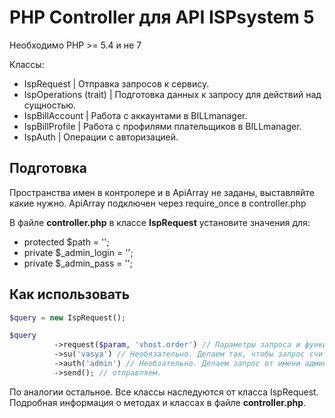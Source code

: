# PHP Controller для API ISPsystem 5

Необходимо PHP >= 5.4 и не 7

Классы:
* IspRequest | Отправка запросов к сервису.
* IspOperations (trait) | Подготовка данных к запросу для действий над сущностью.
* IspBillAccount | Работа с аккаунтами в BILLmanager.
* IspBillProfile | Работа с профилями плательщиков в BILLmanager.
* IspAuth | Операции с авторизацией.

## Подготовка

Пространства имен в контролере и в ApiArray не заданы, выставляйте какие нужно. ApiArray подключен через require_once в controller.php

В файле **controller.php** в классе **IspRequest** установите значения для:

* protected $path = '';
* private $_admin_login = '';
* private $_admin_pass = '';

## Как использовать

```php
$query = new IspRequest();

$query
          ->request($param, 'vhost.order') // Параметры запроса и функция.
          ->su('vasya') // Необязательно. Делаем так, чтобы запрос считался от логина vasya.
          ->auth('admin') // Необзательно. Делаем запрос от имени админа, так как у него есть права.
          ->send(); // отправляем.
```

По аналогии остальное. Все классы наследуются от класса IspRequest.
Подробная информация о методах и классах в файле **controller.php**.
